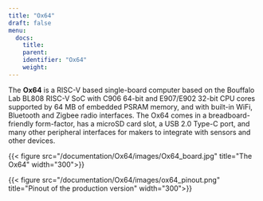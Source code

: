 ```yaml
---
title: "Ox64"
draft: false
menu:
  docs:
    title:
    parent:
    identifier: "Ox64"
    weight: 
---
```


The **Ox64** is a RISC-V based single-board computer based on the Bouffalo Lab BL808 RISC-V SoC with C906 64-bit and E907/E902 32-bit CPU cores supported by 64 MB of embedded PSRAM memory, and with built-in WiFi, Bluetooth and Zigbee radio interfaces. The Ox64 comes in a breadboard-friendly form-factor, has a microSD card slot, a USB 2.0 Type-C port, and many other peripheral interfaces for makers to integrate with sensors and other devices.

{{< figure src="/documentation/Ox64/images/Ox64_board.jpg" title="The Ox64" width="300">}}

{{< figure src="/documentation/Ox64/images/ox64_pinout.png" title="Pinout of the production version" width="300">}}
